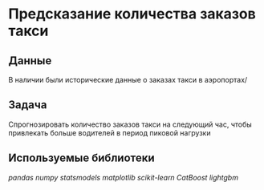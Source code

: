 # Предсказание количества заказов такси


## Данные

В наличии были исторические данные о заказах такси в аэропортах/

## Задача

Спрогнозировать количество заказов такси на следующий чаc, чтобы привлекать больше водителей в период пиковой нагрузки

## Используемые библиотеки
*pandas* *numpy* *statsmodels* *matplotlib* *scikit-learn* *CatBoost* *lightgbm*
